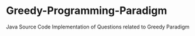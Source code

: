 # Greedy-Programming-Paradigm
Java Source Code Implementation of Questions related to Greedy Paradigm
